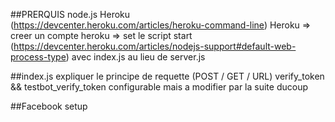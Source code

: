 ##PRERQUIS
node.js
Heroku (https://devcenter.heroku.com/articles/heroku-command-line)
Heroku => creer un compte
heroku => set le script start (https://devcenter.heroku.com/articles/nodejs-support#default-web-process-type) avec index.js au lieu de server.js

##index.js
expliquer le principe de requette (POST / GET / URL)
verify_token && testbot_verify_token configurable mais a modifier par la suite ducoup

##Facebook setup
